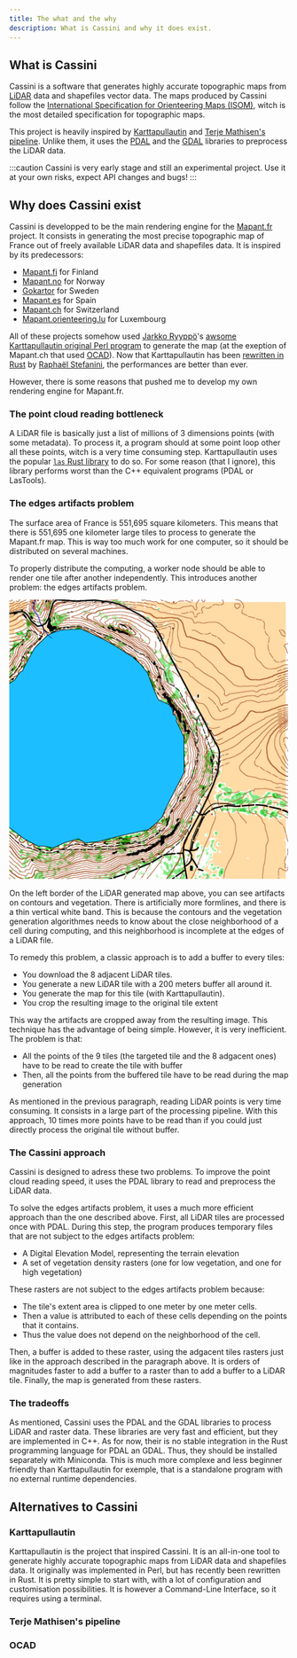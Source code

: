 ```yaml
---
title: The what and the why
description: What is Cassini and why it does exist.
---
```


## What is Cassini

Cassini is a software that generates highly accurate topographic maps from [LiDAR](https://en.wikipedia.org/wiki/Lidar) data and shapefiles vector data. The maps produced by Cassini follow the [International Specification for Orienteering Maps (ISOM)](https://orienteering.sport/wp-admin/admin-ajax.php?action=shareonedrive-download&id=663580750D0C0BCE!50104&dl=1&account_id=663580750d0c0bce&drive_id=663580750d0c0bce&listtoken=b03290e8f4203fe6219ea68270f084bc), witch is the most detailed specification for topographic maps.

This project is heavily inspired by [Karttapullautin](https://github.com/rphlo/karttapullautin/tree/master) and [Terje Mathisen's pipeline](https://tmsw.no/mapping/basemap_generation.html). Unlike them, it uses the [PDAL](https://pdal.io) and the [GDAL](https://gdal.org) libraries to preprocess the LiDAR data.

:::caution
Cassini is very early stage and still an experimental project. Use it at your own risks, expect API changes and bugs!
:::

## Why does Cassini exist

Cassini is developped to be the main rendering engine for the [Mapant.fr](https://mapant.fr) project. It consists in generating the most precise topographic map of France out of freely available LiDAR data and shapefiles data. It is inspired by its predecessors:

- [Mapant.fi](https://www.mapant.fi/) for Finland
- [Mapant.no](https://mapant.no/) for Norway
- [Gokartor](https://kartor.gokartor.se/) for Sweden
- [Mapant.es](https://mapant.es/) for Spain
- [Mapant.ch](https://www.mapant.ch/) for Switzerland
- [Mapant.orienteering.lu](https://mapant.orienteering.lu/) for Luxembourg

All of these projects somehow used [Jarkko Ryyppö](https://x.com/RouteGadget)'s [awsome Karttapullautin original Perl program](https://routegadget.net/karttapullautin/) to generate the map (at the exeption of Mapant.ch that used [OCAD](https://www.ocad.com/)). Now that Karttapullautin has been [rewritten in Rust](https://github.com/rphlo/karttapullautin/tree/master) by [Raphaël Stefanini](https://www.linkedin.com/in/rphlo/), the performances are better than ever.

However, there is some reasons that pushed me to develop my own rendering engine for Mapant.fr.

### The point cloud reading bottleneck

A LiDAR file is basically just a list of millions of 3 dimensions points (with some metadata). To process it, a program should at some point loop other all these points, witch is a very time consuming step. Karttapullautin uses the popular [`las` Rust library](https://crates.io/crates/las) to do so. For some reason (that I ignore), this library performs worst than the C++ equivalent programs (PDAL or LasTools).

### The edges artifacts problem

The surface area of France is 551,695 square kilometers. This means that there is 551,695 one kilometer large tiles to process to generate the Mapant.fr map. This is way too much work for one computer, so it should be distributed on several machines.

To properly distribute the computing, a worker node should be able to render one tile after another independently. This introduces another problem: the edges artifacts problem.

![An exemple of a LiDAR generated map with artifacts on the edges](../../assets/artifacts.png)

On the left border of the LiDAR generated map above, you can see artifacts on contours and vegetation. There is artificially more formlines, and there is a thin vertical white band. This is because the contours and the vegetation generation algorithmes needs to know about the close neighborhood of a cell during computing, and this neighborhood is incomplete at the edges of a LiDAR file.

To remedy this problem, a classic approach is to add a buffer to every tiles:

- You download the 8 adjacent LiDAR tiles.
- You generate a new LiDAR tile with a 200 meters buffer all around it.
- You generate the map for this tile (with Karttapullautin).
- You crop the resulting image to the original tile extent

This way the artifacts are cropped away from the resulting image. This technique has the advantage of being simple. However, it is very inefficient. The problem is that:

- All the points of the 9 tiles (the targeted tile and the 8 adgacent ones) have to be read to create the tile with buffer
- Then, all the points from the buffered tile have to be read during the map generation

As mentioned in the previous paragraph, reading LiDAR points is very time consuming. It consists in a large part of the processing pipeline. With this approach, 10 times more points have to be read than if you could just directly process the original tile without buffer.

### The Cassini approach

Cassini is designed to adress these two problems. To improve the point cloud reading speed, it uses the PDAL library to read and preprocess the LiDAR data.

To solve the edges artifacts problem, it uses a much more efficient approach than the one described above. First, all LiDAR tiles are processed once with PDAL. During this step, the program produces temporary files that are not subject to the edges artifacts problem:

- A Digital Elevation Model, representing the terrain elevation
- A set of vegetation density rasters (one for low vegetation, and one for high vegetation)

These rasters are not subject to the edges artifacts problem because:

- The tile's extent area is clipped to one meter by one meter cells.
- Then a value is attributed to each of these cells depending on the points that it contains.
- Thus the value does not depend on the neighborhood of the cell.

Then, a buffer is added to these raster, using the adgacent tiles rasters just like in the approach described in the paragraph above. It is orders of magnitudes faster to add a buffer to a raster than to add a buffer to a LiDAR tile. Finally, the map is generated from these rasters.

### The tradeoffs

As mentioned, Cassini uses the PDAL and the GDAL libraries to process LiDAR and raster data. These libraries are very fast and efficient, but they are implemented in C++. As for now, their is no stable integration in the Rust programming language for PDAL an GDAL. Thus, they should be installed separately with Miniconda. This is much more complexe and less beginner friendly than Karttapullautin for exemple, that is a standalone program with no external runtime dependencies.

## Alternatives to Cassini

### Karttapullautin

Karttapullautin is the project that inspired Cassini. It is an all-in-one tool to generate highly accurate topographic maps from LiDAR data and shapefiles data. It originally was implemented in Perl, but has recently been rewritten in Rust. It is pretty simple to start with, with a lot of configuration and customisation possibilities. It is however a Command-Line Interface, so it requires using a terminal.

### Terje Mathisen's pipeline

### OCAD
